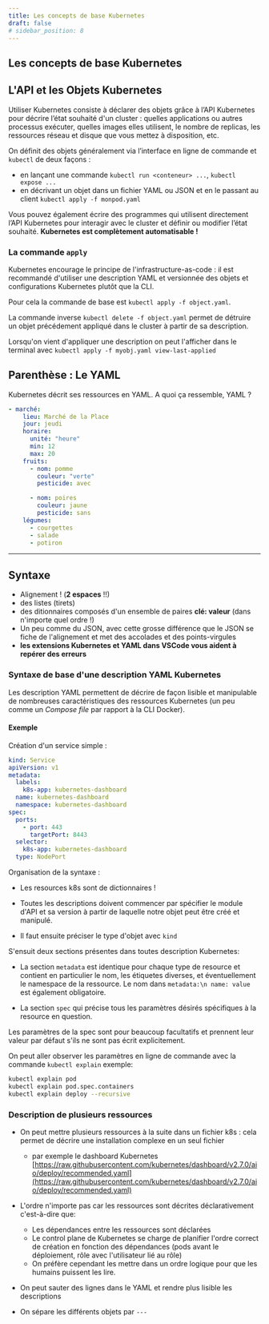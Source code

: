 ```yaml
---
title: Les concepts de base Kubernetes
draft: false
# sidebar_position: 8
---
```


## Les concepts de base Kubernetes


## L'API et les Objets Kubernetes

Utiliser Kubernetes consiste à déclarer des objets grâce à l’API Kubernetes pour décrire l’état souhaité d'un cluster : quelles applications ou autres processus exécuter, quelles images elles utilisent, le nombre de replicas, les ressources réseau et disque que vous mettez à disposition, etc.

On définit des objets généralement via l’interface en ligne de commande et `kubectl` de deux façons :

- en lançant une commande `kubectl run <conteneur> ...`, `kubectl expose ...`
- en décrivant un objet dans un fichier YAML ou JSON et en le passant au client `kubectl apply -f monpod.yaml`

Vous pouvez également écrire des programmes qui utilisent directement l’API Kubernetes pour interagir avec le cluster et définir ou modifier l’état souhaité. **Kubernetes est complètement automatisable !**

### La commande `apply`

Kubernetes encourage le principe de l'infrastructure-as-code : il est recommandé d'utiliser une description YAML et versionnée des objets et configurations Kubernetes plutôt que la CLI.

Pour cela la commande de base est `kubectl apply -f object.yaml`.

La commande inverse `kubectl delete -f object.yaml` permet de détruire un objet précédement appliqué dans le cluster à partir de sa description.

Lorsqu'on vient d'appliquer une description on peut l'afficher dans le terminal avec `kubectl apply -f myobj.yaml view-last-applied`

## Parenthèse : Le YAML

Kubernetes décrit ses ressources en YAML. A quoi ça ressemble, YAML ?

```yaml
- marché:
    lieu: Marché de la Place
    jour: jeudi
    horaire:
      unité: "heure"
      min: 12
      max: 20
    fruits:
      - nom: pomme
        couleur: "verte"
        pesticide: avec

      - nom: poires
        couleur: jaune
        pesticide: sans
    légumes:
      - courgettes
      - salade
      - potiron
```

---
## Syntaxe

- Alignement ! (**2 espaces** !!)
- des listes (tirets)
- des ditionnaires composés d'un ensemble de paires **clé: valeur** (dans n'importe quel ordre !)
- Un peu comme du JSON, avec cette grosse différence que le JSON se fiche de l'alignement et met des accolades et des points-virgules
- **les extensions Kubernetes et YAML dans VSCode vous aident à repérer des erreurs**

### Syntaxe de base d'une description YAML Kubernetes

Les description YAML permettent de décrire de façon lisible et manipulable de nombreuses caractéristiques des ressources Kubernetes (un peu comme un *Compose file* par rapport à la CLI Docker).

#### Exemple

Création d'un service simple :

```yaml
kind: Service
apiVersion: v1
metadata:
  labels:
    k8s-app: kubernetes-dashboard
  name: kubernetes-dashboard
  namespace: kubernetes-dashboard
spec:
  ports:
    - port: 443
      targetPort: 8443
  selector:
    k8s-app: kubernetes-dashboard
  type: NodePort
```

Organisation de la syntaxe :

- Les resources k8s sont de dictionnaires !

- Toutes les descriptions doivent commencer par spécifier le module d'API et sa version à partir de laquelle notre objet peut être créé et manipulé.
- Il faut ensuite préciser le type d'objet avec `kind`

S'ensuit deux sections présentes dans toutes  description Kubernetes:

- La section `metadata` est identique pour chaque type de resource et contient en particulier le nom, les étiquetes diverses, et éventuellement le namespace de la ressource. Le nom dans `metadata:\n name: value` est également obligatoire.

- La section `spec` qui précise tous les paramètres désirés spécifiques à la resource en question.

Les paramètres de la spec sont pour beaucoup facultatifs et prennent leur valeur par défaut s'ils ne sont pas écrit explicitement.

On peut aller observer les paramètres en ligne de commande avec la commande `kubectl explain` exemple:

```bash
kubectl explain pod
kubectl explain pod.spec.containers
kubectl explain deploy --recursive
```

### Description de plusieurs ressources

- On peut mettre plusieurs ressources à la suite dans un fichier k8s : cela permet de décrire une installation complexe en un seul fichier

  - par exemple le dashboard Kubernetes [https://raw.githubusercontent.com/kubernetes/dashboard/v2.7.0/aio/deploy/recommended.yaml](https://raw.githubusercontent.com/kubernetes/dashboard/v2.7.0/aio/deploy/recommended.yaml)

- L'ordre n'importe pas car les ressources sont décrites déclarativement c'est-à-dire que:

  - Les dépendances entre les ressources sont déclarées
  - Le control plane de Kubernetes se charge de planifier l'ordre correct de création en fonction des dépendances (pods avant le déploiement, rôle avec l'utilisateur lié au rôle)
  - On préfère cependant les mettre dans un ordre logique pour que les humains puissent les lire.

- On peut sauter des lignes dans le YAML et rendre plus lisible les descriptions
- On sépare les différents objets par `---`

